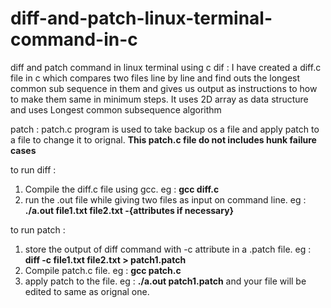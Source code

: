 # diff-and-patch-linux-terminal-command-in-c
diff and patch command in linux terminal using c
dif : I have created a diff.c file in c which compares two files line by line and find outs the longest common sub sequence in them and gives us output as instructions to how to make them same in minimum steps. It uses 2D array as data structure and uses Longest common subsequence algorithm

patch : patch.c program is used to take backup os a file and apply patch to a file to change it to orignal. **This patch.c file do not includes hunk failure cases**

to run diff :
1. Compile the diff.c file using gcc. eg : **gcc diff.c**
2. run the .out file while giving two files as input on command line. eg : **./a.out file1.txt file2.txt -{attributes if necessary}**

to run patch : 
1. store the output of diff command with -c attribute in a .patch file. eg : **diff -c file1.txt file2.txt > patch1.patch**
2. Compile patch.c file. eg : **gcc patch.c**
3. apply patch to the file. eg : **./a.out patch1.patch**
   and your file will be edited to same as orignal one.
